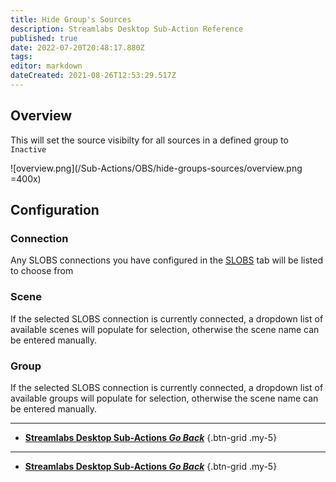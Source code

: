 ```yaml
---
title: Hide Group's Sources
description: Streamlabs Desktop Sub-Action Reference
published: true
date: 2022-07-20T20:48:17.880Z
tags: 
editor: markdown
dateCreated: 2021-08-26T12:53:29.517Z
---
```


## Overview
This will set the source visibilty for all sources in a defined group to `Inactive`

![overview.png](/Sub-Actions/OBS/hide-groups-sources/overview.png =400x)

## Configuration
### Connection
Any SLOBS connections you have configured in the [SLOBS](/SLOBS) tab will be listed to choose from

### Scene
If the selected SLOBS connection is currently connected, a dropdown list of available scenes will populate for selection, otherwise the scene name can be entered manually.

### Group
If the selected SLOBS connection is currently connected, a dropdown list of available groups will populate for selection, otherwise the scene name can be entered manually.

---

- [<i class="mdi mdi-chevron-left"></i> **Streamlabs Desktop Sub-Actions *Go Back***](/en/Sub-Actions/Streamlabs-Desktop)
{.btn-grid .my-5}

---

- [<i class="mdi mdi-chevron-left"></i> **Streamlabs Desktop Sub-Actions *Go Back***](/en/Sub-Actions/Streamlabs-Desktop)
{.btn-grid .my-5}